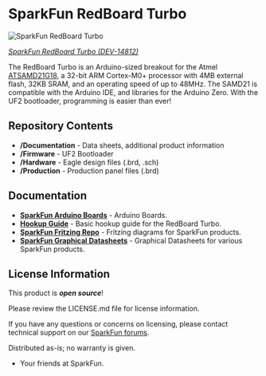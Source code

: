 SparkFun RedBoard Turbo
========================================

![SparkFun RedBoard Turbo](https://cdn.sparkfun.com/assets/parts/1/3/0/7/9/14812-SparkFun_RedBoard_Turbo_-_SAMD21_Development_Board-01b.jpg)

[*SparkFun RedBoard Turbo (DEV-14812)*](https://www.sparkfun.com/products/14812)

The RedBoard Turbo is an Arduino-sized breakout for the Atmel [ATSAMD21G18](http://www.atmel.com/devices/ATSAMD21G18A.aspx), a 32-bit ARM Cortex-M0+ processor with 4MB external flash, 32KB SRAM, and an operating speed of up to 48MHz. The SAMD21 is compatible with the Arduino IDE, and libraries for the Arduino Zero. With the UF2 bootloader, programming is easier than ever!

Repository Contents
-------------------

* **/Documentation** - Data sheets, additional product information
* **/Firmware** - UF2 Bootloader
* **/Hardware** - Eagle design files (.brd, .sch)
* **/Production** - Production panel files (.brd)

Documentation
--------------
* **[SparkFun Arduino Boards](https://github.com/sparkfun/Arduino_Boards)** - Arduino Boards.
* **[Hookup Guide](https://learn.sparkfun.com/tutorials/redboard-turbo-hookup-guide)** - Basic hookup guide for the RedBoard Turbo.
* **[SparkFun Fritzing Repo](https://github.com/sparkfun/Fritzing_Parts/blob/master/products/14812_sfe_redboard_turbo.fzpz)** - Fritzing diagrams for SparkFun products.
* **[SparkFun Graphical Datasheets](https://github.com/sparkfun/Graphical_Datasheets)** - Graphical Datasheets for various SparkFun products.

License Information
-------------------

This product is _**open source**_! 

Please review the LICENSE.md file for license information. 

If you have any questions or concerns on licensing, please contact technical support on our [SparkFun forums](https://forum.sparkfun.com/viewforum.php?f=152).

Distributed as-is; no warranty is given.

- Your friends at SparkFun.

_<COLLABORATION CREDIT>_
